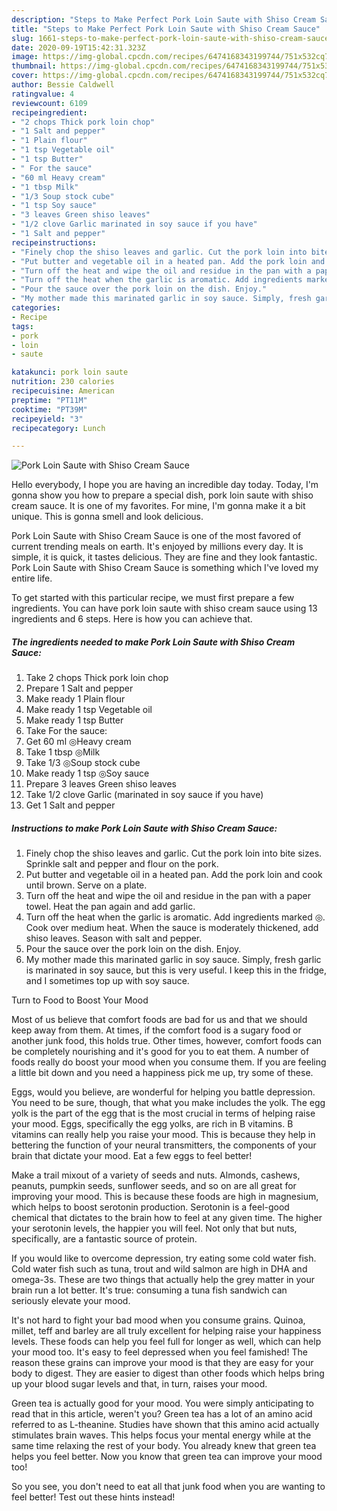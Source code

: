 ```yaml
---
description: "Steps to Make Perfect Pork Loin Saute with Shiso Cream Sauce"
title: "Steps to Make Perfect Pork Loin Saute with Shiso Cream Sauce"
slug: 1661-steps-to-make-perfect-pork-loin-saute-with-shiso-cream-sauce
date: 2020-09-19T15:42:31.323Z
image: https://img-global.cpcdn.com/recipes/6474168343199744/751x532cq70/pork-loin-saute-with-shiso-cream-sauce-recipe-main-photo.jpg
thumbnail: https://img-global.cpcdn.com/recipes/6474168343199744/751x532cq70/pork-loin-saute-with-shiso-cream-sauce-recipe-main-photo.jpg
cover: https://img-global.cpcdn.com/recipes/6474168343199744/751x532cq70/pork-loin-saute-with-shiso-cream-sauce-recipe-main-photo.jpg
author: Bessie Caldwell
ratingvalue: 4
reviewcount: 6109
recipeingredient:
- "2 chops Thick pork loin chop"
- "1 Salt and pepper"
- "1 Plain flour"
- "1 tsp Vegetable oil"
- "1 tsp Butter"
- " For the sauce"
- "60 ml Heavy cream"
- "1 tbsp Milk"
- "1/3 Soup stock cube"
- "1 tsp Soy sauce"
- "3 leaves Green shiso leaves"
- "1/2 clove Garlic marinated in soy sauce if you have"
- "1 Salt and pepper"
recipeinstructions:
- "Finely chop the shiso leaves and garlic. Cut the pork loin into bite sizes. Sprinkle salt and pepper and flour on the pork."
- "Put butter and vegetable oil in a heated pan. Add the pork loin and cook until brown. Serve on a plate."
- "Turn off the heat and wipe the oil and residue in the pan with a paper towel. Heat the pan again and add garlic."
- "Turn off the heat when the garlic is aromatic. Add ingredients marked ◎. Cook over medium heat. When the sauce is moderately thickened, add shiso leaves. Season with salt and pepper."
- "Pour the sauce over the pork loin on the dish. Enjoy."
- "My mother made this marinated garlic in soy sauce. Simply, fresh garlic is marinated in soy sauce, but this is very useful. I keep this in the fridge, and I sometimes top up with soy sauce."
categories:
- Recipe
tags:
- pork
- loin
- saute

katakunci: pork loin saute 
nutrition: 230 calories
recipecuisine: American
preptime: "PT11M"
cooktime: "PT39M"
recipeyield: "3"
recipecategory: Lunch

---
```



![Pork Loin Saute with Shiso Cream Sauce](https://img-global.cpcdn.com/recipes/6474168343199744/751x532cq70/pork-loin-saute-with-shiso-cream-sauce-recipe-main-photo.jpg)

Hello everybody, I hope you are having an incredible day today. Today, I'm gonna show you how to prepare a special dish, pork loin saute with shiso cream sauce. It is one of my favorites. For mine, I'm gonna make it a bit unique. This is gonna smell and look delicious.

Pork Loin Saute with Shiso Cream Sauce is one of the most favored of current trending meals on earth. It's enjoyed by millions every day. It is simple, it is quick, it tastes delicious. They are fine and they look fantastic. Pork Loin Saute with Shiso Cream Sauce is something which I've loved my entire life.




To get started with this particular recipe, we must first prepare a few ingredients. You can have pork loin saute with shiso cream sauce using 13 ingredients and 6 steps. Here is how you can achieve that.

<!--inarticleads1-->

##### The ingredients needed to make Pork Loin Saute with Shiso Cream Sauce:

1. Take 2 chops Thick pork loin chop
1. Prepare 1 Salt and pepper
1. Make ready 1 Plain flour
1. Make ready 1 tsp Vegetable oil
1. Make ready 1 tsp Butter
1. Take  For the sauce:
1. Get 60 ml ◎Heavy cream
1. Take 1 tbsp ◎Milk
1. Take 1/3 ◎Soup stock cube
1. Make ready 1 tsp ◎Soy sauce
1. Prepare 3 leaves Green shiso leaves
1. Take 1/2 clove Garlic (marinated in soy sauce if you have)
1. Get 1 Salt and pepper




<!--inarticleads2-->

##### Instructions to make Pork Loin Saute with Shiso Cream Sauce:

1. Finely chop the shiso leaves and garlic. Cut the pork loin into bite sizes. Sprinkle salt and pepper and flour on the pork.
1. Put butter and vegetable oil in a heated pan. Add the pork loin and cook until brown. Serve on a plate.
1. Turn off the heat and wipe the oil and residue in the pan with a paper towel. Heat the pan again and add garlic.
1. Turn off the heat when the garlic is aromatic. Add ingredients marked ◎. Cook over medium heat. When the sauce is moderately thickened, add shiso leaves. Season with salt and pepper.
1. Pour the sauce over the pork loin on the dish. Enjoy.
1. My mother made this marinated garlic in soy sauce. Simply, fresh garlic is marinated in soy sauce, but this is very useful. I keep this in the fridge, and I sometimes top up with soy sauce.




Turn to Food to Boost Your Mood


Most of us believe that comfort foods are bad for us and that we should keep away from them. At times, if the comfort food is a sugary food or another junk food, this holds true. Other times, however, comfort foods can be completely nourishing and it's good for you to eat them. A number of foods really do boost your mood when you consume them. If you are feeling a little bit down and you need a happiness pick me up, try some of these.

Eggs, would you believe, are wonderful for helping you battle depression. You need to be sure, though, that what you make includes the yolk. The egg yolk is the part of the egg that is the most crucial in terms of helping raise your mood. Eggs, specifically the egg yolks, are rich in B vitamins. B vitamins can really help you raise your mood. This is because they help in bettering the function of your neural transmitters, the components of your brain that dictate your mood. Eat a few eggs to feel better!

Make a trail mixout of a variety of seeds and nuts. Almonds, cashews, peanuts, pumpkin seeds, sunflower seeds, and so on are all great for improving your mood. This is because these foods are high in magnesium, which helps to boost serotonin production. Serotonin is a feel-good chemical that dictates to the brain how to feel at any given time. The higher your serotonin levels, the happier you will feel. Not only that but nuts, specifically, are a fantastic source of protein.

If you would like to overcome depression, try eating some cold water fish. Cold water fish such as tuna, trout and wild salmon are high in DHA and omega-3s. These are two things that actually help the grey matter in your brain run a lot better. It's true: consuming a tuna fish sandwich can seriously elevate your mood. 

It's not hard to fight your bad mood when you consume grains. Quinoa, millet, teff and barley are all truly excellent for helping raise your happiness levels. These foods can help you feel full for longer as well, which can help your mood too. It's easy to feel depressed when you feel famished! The reason these grains can improve your mood is that they are easy for your body to digest. They are easier to digest than other foods which helps bring up your blood sugar levels and that, in turn, raises your mood.

Green tea is actually good for your mood. You were simply anticipating to read that in this article, weren't you? Green tea has a lot of an amino acid referred to as L-theanine. Studies have shown that this amino acid actually stimulates brain waves. This helps focus your mental energy while at the same time relaxing the rest of your body. You already knew that green tea helps you feel better. Now you know that green tea can improve your mood too!

So you see, you don't need to eat all that junk food when you are wanting to feel better! Test out  these hints  instead!

